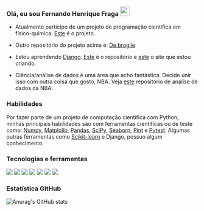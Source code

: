 ### Olá, eu sou Fernando Henrique Fraga <img src="https://media.giphy.com/media/hvRJCLFzcasrR4ia7z/giphy.gif" width="25px">


* Atualmente participo de um projeto de programação cientifica em físico-química. [Este](https://github.com/chicolucio/PhaseDiagram) é o projeto.
* Outro repositório do projeto acima é: [De broglie](https://github.com/fhfraga/de_broglie)

* Estou aprendendo [Django](https://www.djangoproject.com/). [Este](https://github.com/fhfraga/curso-django) é o repositório e [este](https://cursodjangofernando.herokuapp.com/) o site que estou criando.

* Ciência/análise de dados é uma área que acho fantástica. Decide unir isso com outra coisa que gosto, NBA. Veja [este](https://github.com/fhfraga/Analise_NBA) repositório de análise de dados da NBA.

### Habilidades
Por fazer parte de um projeto de computação cientifica com Python, minhas principais habilidades são com ferramentas cientificas ou de teste como: [Numpy](https://numpy.org/), [Matplolib](https://matplotlib.org/), [Pandas](https://pandas.pydata.org/), [SciPy](https://www.scipy.org/), [Seaborn](https://seaborn.pydata.org/), [Pint](https://pint.readthedocs.io/) e [Pytest](https://pytest.org/). Algumas outras ferramentas como [Scikit-learn](https://scikit-learn.org/) e Django, possuo algum conhecimento.

### Tecnologias e ferramentas
![](https://img.shields.io/badge/OS-Linux-informational?style=flat&logo=linux&logoColor=white&color=2bbc8a)
![](https://img.shields.io/badge/Code-Git-informational?style=flat&logo=Git&logoColor=white&color=2bbc8a)
![](https://img.shields.io/badge/Code-Python-informational?style=flat&logo=python&logoColor=white&color=2bbc8a)
![](https://img.shields.io/badge/Code-LaTeX-informational?style=flat&logo=LaTeX&logoColor=white&color=2bbc8a)
![](https://img.shields.io/badge/Data_Science-Anaconda-informational?style=flat&logo=Anaconda&logoColor=white&color=2bbc8a)
![](https://img.shields.io/badge/Editor-VSCode-informational?style=flat&logo=Visual%20Studio%20Code&logoColor=white&color=2bbc8a)
![](https://img.shields.io/badge/Shell-Zsh-informational?style=flat&logo=gnu-bash&logoColor=white&color=2bbc8a)

### Estatística GitHub

![Anurag's GitHub stats](https://github-readme-stats.vercel.app/api?username=fhfraga&show_icons=true&theme=dark)
